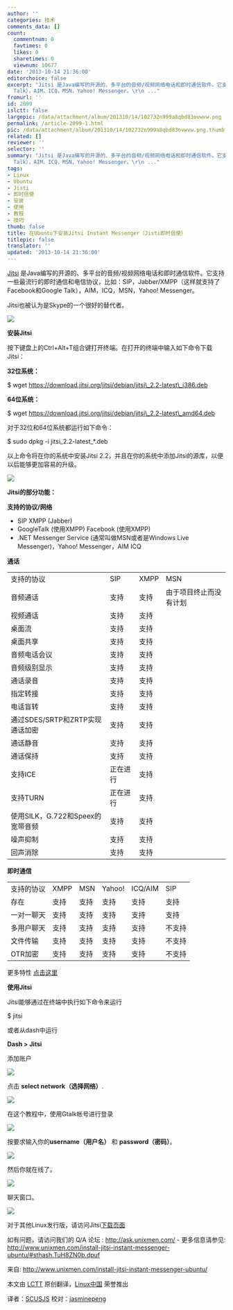 ```yaml
---
author: ''
categories: 技术
comments_data: []
count:
  commentnum: 0
  favtimes: 0
  likes: 0
  sharetimes: 0
  viewnum: 10677
date: '2013-10-14 21:36:00'
editorchoice: false
excerpt: "Jitsi 是Java编写的开源的、多平台的音频/视频网络电话和即时通信软件。它支持一些最流行的即时通信和电信协议，比如：SIP，Jabber/XMPP（这样就支持了Facebook和Google
  Talk），AIM，ICQ，MSN，Yahoo! Messenger。\r\n ..."
fromurl: ''
id: 2099
islctt: false
largepic: /data/attachment/album/201310/14/102732n999a8qbd83ovwvw.png
permalink: /article-2099-1.html
pic: /data/attachment/album/201310/14/102732n999a8qbd83ovwvw.png.thumb.jpg
related: []
reviewer: ''
selector: ''
summary: "Jitsi 是Java编写的开源的、多平台的音频/视频网络电话和即时通信软件。它支持一些最流行的即时通信和电信协议，比如：SIP，Jabber/XMPP（这样就支持了Facebook和Google
  Talk），AIM，ICQ，MSN，Yahoo! Messenger。\r\n ..."
tags:
- Linux
- Ubuntu
- Jisti
- 即时信使
- 安装
- 使用
- 教程
- 技巧
thumb: false
title: 在Ubuntu下安装Jitsi Instant Messenger（Jisti即时信使）
titlepic: false
translator: ''
updated: '2013-10-14 21:36:00'
---
```


[Jitsi](https://jitsi.org/Main/HomePage) 是Java编写的开源的、多平台的音频/视频网络电话和即时通信软件。它支持一些最流行的即时通信和电信协议，比如：SIP，Jabber/XMPP（这样就支持了Facebook和Google Talk），AIM，ICQ，MSN，Yahoo! Messenger。


Jitsi也被认为是Skype的一个很好的替代者。


 ![](/data/attachment/album/201310/14/102732n999a8qbd83ovwvw.png)


**安装Jitsi**


按下键盘上的Ctrl+Alt+T组合键打开终端。在打开的终端中输入如下命令下载Jitsi：


**32位系统：**


$ wget https://download.jitsi.org/jitsi/debian/jitsi\_2.2-latest\_i386.deb


**64位系统：**


$ wget https://download.jitsi.org/jitsi/debian/jitsi\_2.2-latest\_amd64.deb


对于32位和64位系统都运行如下命令：


$ sudo dpkg -i jitsi\_2.2-latest\_\*.deb


以上命令将在你的系统中安装Jitsi 2.2，并且在你的系统中添加Jitsi的源库，以便以后能够更加容易的升级。


 ![](/data/attachment/album/201310/14/1027345b8b0szn1ni8e1bn.png)


**Jitsi的部分功能：**


**支持的协议/网络**


* SIP XMPP (Jabber)
* GoogleTalk (使用XMPP) Facebook (使用XMPP)
* .NET Messenger Service (通常叫做MSN或者是Windows Live Messenger)，Yahoo! Messenger，AIM ICQ


**通话**




|  |  |  |  |
| --- | --- | --- | --- |
| 支持的协议 | SIP | XMPP | MSN |
| 音频通话 | 支持 | 支持 | 由于项目终止而没有计划 |
| 视频通话 | 支持 | 支持 |
| 桌面流 | 支持 | 支持 |
| 桌面共享 | 支持 | 支持 |
| 音频电话会议 | 支持 | 支持 |
| 音频级别显示 | 支持 | 支持 |
| 通话录音 | 支持 | 支持 |
| 指定转接 | 支持 | 支持 |
| 电话盲转 | 支持 | 支持 |
| 通过SDES/SRTP和ZRTP实现通话加密 | 支持 | 支持 |
| 通话静音 | 支持 | 支持 |
| 通话保持 | 支持 | 支持 |
| 支持ICE | 正在进行 | 支持 |
| 支持TURN | 正在进行 | 支持 |
| 使用SILK，G.722和Speex的宽带音频 | 支持 | 支持 |
| 噪声抑制 | 支持 | 支持 |
| 回声消除 | 支持 | 支持 |


**即时通信**




|  |  |  |  |  |  |
| --- | --- | --- | --- | --- | --- |
| 支持的协议 | XMPP | MSN | Yahoo! | ICQ/AIM | SIP |
| 存在 | 支持 | 支持 | 支持 | 支持 | 支持 |
| 一对一聊天 | 支持 | 支持 | 支持 | 支持 | 支持 |
| 多用户聊天 | 支持 | 支持 | 支持 | 支持 | 不支持 |
| 文件传输 | 支持 | 支持 | 支持 | 支持 | 不支持 |
| OTR加密 | 支持 | 支持 | 支持 | 支持 | 不支持 |


更多特性 [点击这里](https://jitsi.org/Main/Features)


**使用Jitsi**


Jitsi能够通过在终端中执行如下命令来运行


$ jitsi


或者从dash中运行


**Dash > Jitsi**


添加账户


 ![](/data/attachment/album/201310/14/10273658cxxd57hqtt5tna.png)


点击 **select network（选择网络）**.


![](/data/attachment/album/201310/14/102737z24gjzgi4c4a2gta.png) 


在这个教程中，使用Gtalk帐号进行登录


 ![](/data/attachment/album/201310/14/102739ph9y0e3e3y0tu9zz.png)


按要求输入你的**username（用户名）** 和 **password（密码）**。


![](/data/attachment/album/201310/14/102741xbw8tbcxt08xtwpc.png) 


然后你就在线了。


 ![](/data/attachment/album/201310/14/102741ymxyc9f14o4voovc.png)


聊天窗口。


![](/data/attachment/album/201310/14/1027444zij7ck7t7ccnxh7.png) 


对于其他Linux发行版，请访问Jitsi[下载页面](https://jitsi.org/Main/Download)


如有问题，请访问我们的 Q/A 论坛 : <http://ask.unixmen.com/> - 更多信息请参见: <http://www.unixmen.com/install-jitsi-instant-messenger-ubuntu/#sthash.TuH8ZN0b.dpuf>


 


来自: <http://www.unixmen.com/install-jitsi-instant-messenger-ubuntu/>


本文由 [LCTT](https://github.com/LCTT/TranslateProject) 原创翻译，[Linux中国](http://linux.cn/) 荣誉推出


译者：[SCUSJS](http://blog.csdn.net/scusjs) 校对：[jasminepeng](https://github.com/jasminepeng)